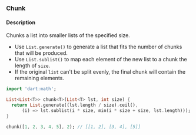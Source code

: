 ### Chunk

#### Description



Chunks a list into smaller lists of the specified size.

- Use `List.generate()` to generate a list that fits the number of chunks that will be produced.
- Use `List.sublist()` to map each element of the new list to a chunk the length of `size`.
- If the original `list` can't be split evenly, the final chunk will contain the remaining elements.

```dart
import 'dart:math';

List<List<T>> chunk<T>(List<T> lst, int size) {
  return List.generate((lst.length / size).ceil(),
      (i) => lst.sublist(i * size, min(i * size + size, lst.length)));
}
```

```dart
chunk([1, 2, 3, 4, 5], 2); // [[1, 2], [3, 4], [5]]
```
